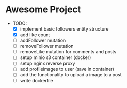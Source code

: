 # Awesome Project 

* TODO:
    * [x] implement basic followers entity structure
    * [x] add like count
    * [ ] addFollower mutation
    * [ ] removeFollower mutation
    * [ ] removeLike mutation for comments and posts
    * [ ] setup minio s3 container (docker)
    * [ ] setup nginx reverse proxy
    * [ ] add profileimages to user (save in container)
    * [ ] add the functionality to upload a image to a post
    * [ ] write dockerfile